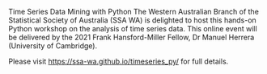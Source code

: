 Time Series Data Mining with Python
The Western Australian Branch of the Statistical Society of Australia (SSA WA) is delighted to host this hands-on Python workshop on the analysis of time series data. This online event will be delivered by the 2021 Frank Hansford-Miller Fellow, Dr Manuel Herrera (University of Cambridge).

Please visit <https://ssa-wa.github.io/timeseries_py/> for full details.

